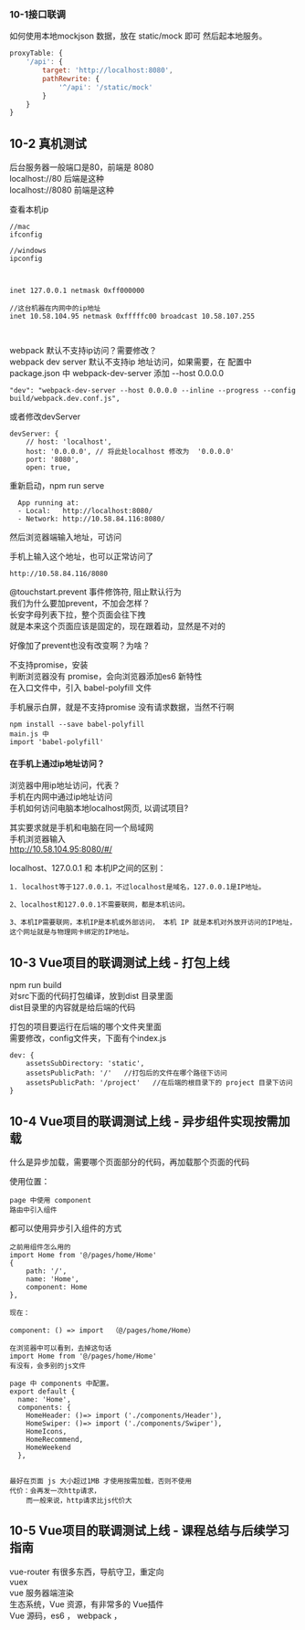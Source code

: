 ### 10-1接口联调

如何使用本地mockjson 数据，放在 static/mock 即可
然后起本地服务。

```js
proxyTable: {
	'/api': {
		target: 'http://localhost:8080',
		pathRewrite: {
			'^/api': '/static/mock'
		}
	}
}
```



## 10-2 真机测试

后台服务器一般端口是80，前端是 8080  
localhost://80 后端是这种  
localhost://8080 前端是这种  

查看本机ip

```
//mac
ifconfig  

//windows
ipconfig



inet 127.0.0.1 netmask 0xff000000 
	
//这台机器在内网中的ip地址
inet 10.58.104.95 netmask 0xfffffc00 broadcast 10.58.107.255
	
	
```

webpack 默认不支持ip访问？需要修改？  
webpack dev server 默认不支持ip 地址访问，如果需要，在 配置中  
package.json 中  webpack-dev-server  添加  --host 0.0.0.0

```
"dev": "webpack-dev-server --host 0.0.0.0 --inline --progress --config build/webpack.dev.conf.js",
```

或者修改devServer

```
devServer: {
    // host: 'localhost',
    host: '0.0.0.0', // 将此处localhost 修改为  '0.0.0.0'
    port: '8080',
    open: true,
```

重新启动，npm run serve

```
  App running at:
  - Local:   http://localhost:8080/ 
  - Network: http://10.58.84.116:8080/
```

然后浏览器端输入地址，可访问

手机上输入这个地址，也可以正常访问了

```
http://10.58.84.116/8080
```




@touchstart.prevent 事件修饰符,  阻止默认行为  
我们为什么要加prevent，不加会怎样？   
长安字母列表下拉，整个页面会往下拽  
就是本来这个页面应该是固定的，现在跟着动，显然是不对的

好像加了prevent也没有改变啊？为啥？



不支持promise，安装  
判断浏览器没有 promise，会向浏览器添加es6 新特性  
在入口文件中，引入 babel-polyfill 文件  

手机展示白屏，就是不支持promise 没有请求数据，当然不行啊
```
npm install --save babel-polyfill
main.js 中
import 'babel-polyfill'
```

#### 在手机上通过ip地址访问？
浏览器中用ip地址访问，代表？  
手机在内网中通过ip地址访问  
手机如何访问电脑本地localhost网页, 以调试项目?

其实要求就是手机和电脑在同一个局域网  
手机浏览器输入  
http://10.58.104.95:8080/#/



localhost、127.0.0.1 和 本机IP之间的区别：

	1. localhost等于127.0.0.1，不过localhost是域名，127.0.0.1是IP地址。
	
	2、localhost和127.0.0.1不需要联网，都是本机访问。
	
	3、本机IP需要联网，本机IP是本机或外部访问， 本机 IP 就是本机对外放开访问的IP地址，这个网址就是与物理网卡绑定的IP地址。


## 10-3 Vue项目的联调测试上线 - 打包上线
npm run build  
对src下面的代码打包编译，放到dist 目录里面  
dist目录里的内容就是给后端的代码


打包的项目要运行在后端的哪个文件夹里面  
需要修改，config文件夹，下面有个index.js  

```
dev: {
    assetsSubDirectory: 'static',
    assetsPublicPath: '/'   //打包后的文件在哪个路径下访问
    assetsPublicPath: '/project'   //在后端的根目录下的 project 目录下访问
}
```




## 10-4 Vue项目的联调测试上线 - 异步组件实现按需加载

什么是异步加载，需要哪个页面部分的代码，再加载那个页面的代码

使用位置：

```
page 中使用 component
路由中引入组件
```

都可以使用异步引入组件的方式


```
之前用组件怎么用的
import Home from '@/pages/home/Home'
{
    path: '/',
    name: 'Home',
    component: Home
},

现在：

component: () => import  （@/pages/home/Home）

在浏览器中可以看到，去掉这句话
import Home from '@/pages/home/Home'
有没有，会多别的js文件

page 中 components 中配置。
export default {
  name: 'Home',
  components: {
    HomeHeader: ()=> import ('./components/Header'),
    HomeSwiper: ()=> import ('./components/Swiper'),
    HomeIcons,
    HomeRecommend,
    HomeWeekend
  },


最好在页面 js 大小超过1MB 才使用按需加载，否则不使用
代价：会再发一次http请求，
	而一般来说，http请求比js代价大
```

## 10-5 Vue项目的联调测试上线 - 课程总结与后续学习指南

vue-router  有很多东西，导航守卫，重定向  
vuex  
vue 服务器端渲染  
生态系统，Vue 资源，有非常多的 Vue插件  
Vue 源码，es6 ， webpack ，   


